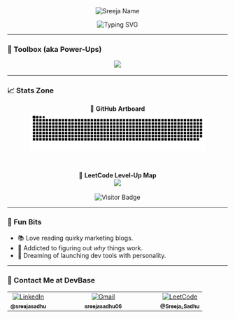 <!-- 👩‍🚀 Welcome Panel -->
<div align="center">

<img src="https://raw.githubusercontent.com/SreejaSadhu/SreejaSadhu/main/assets/myname.png" width="600" alt="Sreeja Name" />


<p>
  <img src="https://readme-typing-svg.demolab.com?font=Fira+Code&weight=700&pause=1000&color=FEE75C&center=true&vCenter=true&width=600&lines=Hey+I'm+Sreeja+Sadhu;Full-stack+Developer+%7C+Problem+Solver;Solving+Real-World+Problems+One+Line+at+a+Time!" alt="Typing SVG" />
</p>

</div>

---

### 🧩 Toolbox (aka Power-Ups)

<div align="center">

<img src="https://skillicons.dev/icons?i=java,c,cpp,ts,js,react,nextjs,nodejs,express,mongodb,kotlin,html,css,tailwind,firebase,git,github&theme=dark" />

</div>

---

### 📈 Stats Zone

<div align="center">

🎨 **GitHub Artboard**  
<img src="https://raw.githubusercontent.com/Platane/snk/output/github-contribution-grid-snake.svg" width="80%" />

<br/>

🧠 **LeetCode Level-Up Map**  
<img src="https://leetcard.jacoblin.cool/Sreeja_Sadhu?theme=dark&font=Baloo+2&ext=heatmap" width="40%" />

</div>


<div align="center">

![Visitor Badge](https://komarev.com/ghpvc/?username=SreejaSadhu&style=flat-square&color=blue)

</div>

---

### 🧃 Fun Bits

- 📚 Love reading quirky marketing blogs.  
- 🤯 Addicted to figuring out *why* things work.  
- 🌈 Dreaming of launching dev tools with personality.

---

### 📡 Contact Me at DevBase

<div align="center">

<table>
  <tr>
    <td align="center">
      <a href="https://www.linkedin.com/in/sreejasadhu" target="_blank">
        <img src="https://cdn.jsdelivr.net/gh/devicons/devicon/icons/linkedin/linkedin-original.svg" width="40" alt="LinkedIn"/>
        <br/>
        <sub><b>@sreejasadhu</b></sub>
      </a>
    </td>
    <td width="60"></td>
    <td align="center">
      <a href="mailto:sreejasadhu06@gmail.com">
        <img src="https://upload.wikimedia.org/wikipedia/commons/4/4e/Gmail_Icon.png" width="40" alt="Gmail"/>
        <br/>
        <sub><b>sreejasadhu06</b></sub>
      </a>
    </td>
    <td width="60"></td>
    <td align="center">
      <a href="https://leetcode.com/u/Sreeja_Sadhu/" target="_blank">
        <img src="https://upload.wikimedia.org/wikipedia/commons/1/19/LeetCode_logo_black.png" width="40" alt="LeetCode"/>
        <br/>
        <sub><b>@Sreeja_Sadhu</b></sub>
      </a>
    </td>
  </tr>
</table>

</div>






